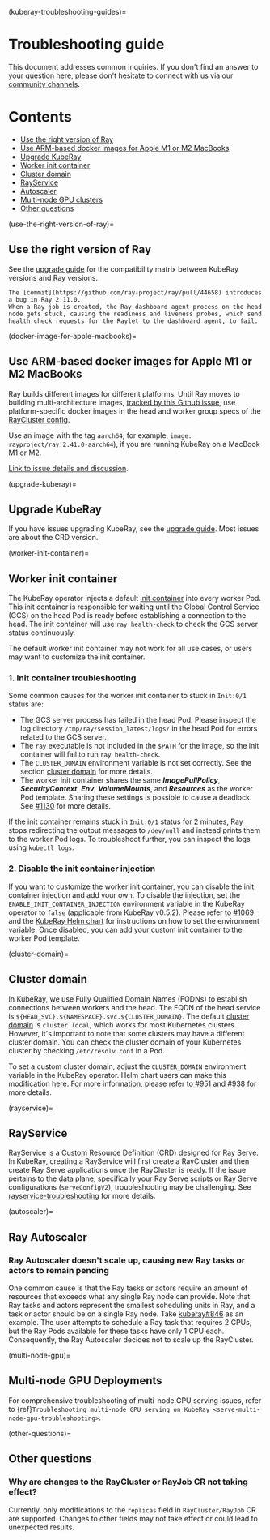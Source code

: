 (kuberay-troubleshooting-guides)=

# Troubleshooting guide

This document addresses common inquiries.
If you don't find an answer to your question here, please don't hesitate to connect with us via our [community channels](https://github.com/ray-project/kuberay#getting-involved).

# Contents

- [Use the right version of Ray](#use-the-right-version-of-ray)
- [Use ARM-based docker images for Apple M1 or M2 MacBooks](#docker-image-for-apple-macbooks)
- [Upgrade KubeRay](#upgrade-kuberay)
- [Worker init container](#worker-init-container)
- [Cluster domain](#cluster-domain)
- [RayService](#rayservice)
- [Autoscaler](#autoscaler)
- [Multi-node GPU clusters](#multi-node-gpu)
- [Other questions](#other-questions)

(use-the-right-version-of-ray)=
## Use the right version of Ray

See the [upgrade guide](#kuberay-upgrade-guide) for the compatibility matrix between KubeRay versions and Ray versions.

```{admonition} Don't use Ray versions between 2.11.0 and 2.37.0.
The [commit](https://github.com/ray-project/ray/pull/44658) introduces a bug in Ray 2.11.0.
When a Ray job is created, the Ray dashboard agent process on the head node gets stuck, causing the readiness and liveness probes, which send health check requests for the Raylet to the dashboard agent, to fail.
```

(docker-image-for-apple-macbooks)=
## Use ARM-based docker images for Apple M1 or M2 MacBooks
Ray builds different images for different platforms. Until Ray moves to building multi-architecture images, [tracked by this Github issue](https://github.com/ray-project/ray/issues/39364), use platform-specific docker images in the head and worker group specs of the [RayCluster config](https://docs.ray.io/en/latest/cluster/kubernetes/user-guides/config.html#image).

Use an image with the tag `aarch64`, for example, `image: rayproject/ray:2.41.0-aarch64`), if you are running KubeRay on a MacBook M1 or M2.

[Link to issue details and discussion](https://ray-distributed.slack.com/archives/C02GFQ82JPM/p1712267296145549).

(upgrade-kuberay)=
## Upgrade KubeRay

If you have issues upgrading KubeRay, see the [upgrade guide](#kuberay-upgrade-guide).
Most issues are about the CRD version.

(worker-init-container)=
## Worker init container

The KubeRay operator injects a default [init container](https://kubernetes.io/docs/concepts/workloads/pods/init-containers/) into every worker Pod.
This init container is responsible for waiting until the Global Control Service (GCS) on the head Pod is ready before establishing a connection to the head.
The init container will use `ray health-check` to check the GCS server status continuously.

The default worker init container may not work for all use cases, or users may want to customize the init container.

### 1. Init container troubleshooting

Some common causes for the worker init container to stuck in `Init:0/1` status are:

* The GCS server process has failed in the head Pod. Please inspect the log directory `/tmp/ray/session_latest/logs/` in the head Pod for errors related to the GCS server.
* The `ray` executable is not included in the `$PATH` for the image, so the init container will fail to run `ray health-check`.
* The `CLUSTER_DOMAIN` environment variable is not set correctly. See the section [cluster domain](#cluster-domain) for more details.
* The worker init container shares the same ***ImagePullPolicy***, ***SecurityContext***, ***Env***, ***VolumeMounts***, and ***Resources*** as the worker Pod template. Sharing these settings is possible to cause a deadlock. See [#1130](https://github.com/ray-project/kuberay/issues/1130) for more details.

If the init container remains stuck in `Init:0/1` status for 2 minutes, Ray stops redirecting the output messages to `/dev/null` and instead prints them to the worker Pod logs.
To troubleshoot further, you can inspect the logs using `kubectl logs`.

### 2. Disable the init container injection

If you want to customize the worker init container, you can disable the init container injection and add your own.
To disable the injection, set the `ENABLE_INIT_CONTAINER_INJECTION` environment variable in the KubeRay operator to `false` (applicable from KubeRay v0.5.2).
Please refer to [#1069](https://github.com/ray-project/kuberay/pull/1069) and the [KubeRay Helm chart](https://github.com/ray-project/kuberay/blob/ddb5e528c29c2e1fb80994f05b1bd162ecbaf9f2/helm-chart/kuberay-operator/values.yaml#L83-L87) for instructions on how to set the environment variable.
Once disabled, you can add your custom init container to the worker Pod template.

(cluster-domain)=
## Cluster domain

In KubeRay, we use Fully Qualified Domain Names (FQDNs) to establish connections between workers and the head.
The FQDN of the head service is `${HEAD_SVC}.${NAMESPACE}.svc.${CLUSTER_DOMAIN}`.
The default [cluster domain](https://kubernetes.io/docs/tasks/administer-cluster/dns-custom-nameservers/#introduction) is `cluster.local`, which works for most Kubernetes clusters.
However, it's important to note that some clusters may have a different cluster domain.
You can check the cluster domain of your Kubernetes cluster by checking `/etc/resolv.conf` in a Pod.

To set a custom cluster domain, adjust the `CLUSTER_DOMAIN` environment variable in the KubeRay operator.
Helm chart users can make this modification [here](https://github.com/ray-project/kuberay/blob/ddb5e528c29c2e1fb80994f05b1bd162ecbaf9f2/helm-chart/kuberay-operator/values.yaml#L88-L91).
For more information, please refer to [#951](https://github.com/ray-project/kuberay/pull/951) and [#938](https://github.com/ray-project/kuberay/pull/938) for more details.

(rayservice)=
## RayService

RayService is a Custom Resource Definition (CRD) designed for Ray Serve. In KubeRay, creating a RayService will first create a RayCluster and then
create Ray Serve applications once the RayCluster is ready. If the issue pertains to the data plane, specifically your Ray Serve scripts
or Ray Serve configurations (`serveConfigV2`), troubleshooting may be challenging. See [rayservice-troubleshooting](kuberay-raysvc-troubleshoot) for more details.

(autoscaler)=
## Ray Autoscaler

### Ray Autoscaler doesn't scale up, causing new Ray tasks or actors to remain pending

One common cause is that the Ray tasks or actors require an amount of resources that exceeds what any single Ray node can provide.
Note that Ray tasks and actors represent the smallest scheduling units in Ray, and a task or actor should be on a single Ray node.
Take [kuberay#846](https://github.com/ray-project/kuberay/issues/846) as an example. The user attempts to schedule a Ray task that requires 2 CPUs, but the Ray Pods available for these tasks have only 1 CPU each. Consequently, the Ray Autoscaler decides not to scale up the RayCluster.

(multi-node-gpu)=
## Multi-node GPU Deployments

For comprehensive troubleshooting of multi-node GPU serving issues, refer to {ref}`Troubleshooting multi-node GPU serving on KubeRay <serve-multi-node-gpu-troubleshooting>`.

(other-questions)=
## Other questions

### Why are changes to the RayCluster or RayJob CR not taking effect?

Currently, only modifications to the `replicas` field in `RayCluster/RayJob` CR are supported. Changes to other fields may not take effect or could lead to unexpected results.
